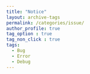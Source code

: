 ```yaml
---
title: "Notice"
layout: archive-tags
permalink: /categories/issue/
author_profile: true
tag_option : true
tag_non_click : true
tags:
  - Bug
  - Error
  - Debug
---
```





